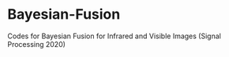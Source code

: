# Bayesian-Fusion
 Codes for Bayesian Fusion for Infrared and Visible Images (Signal Processing 2020)
